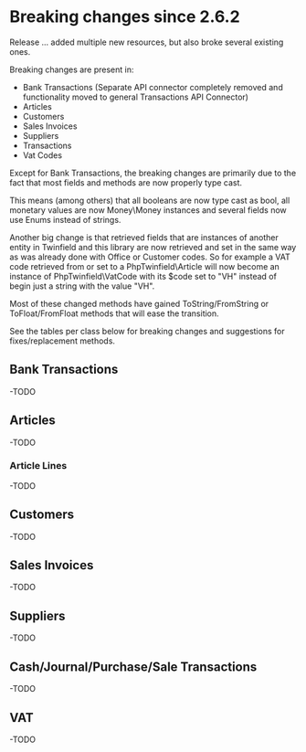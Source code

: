 # Breaking changes since 2.6.2
Release ... added multiple new resources, but also broke several existing ones.

Breaking changes are present in:
- Bank Transactions (Separate API connector completely removed and functionality moved to general Transactions API Connector)
- Articles
- Customers
- Sales Invoices
- Suppliers
- Transactions
- Vat Codes

Except for Bank Transactions, the breaking changes are primarily due to the fact that most fields and methods are now properly type cast.

This means (among others) that all booleans are now type cast as bool, all monetary values are now Money\Money instances and several fields now use Enums instead of strings.

Another big change is that retrieved fields that are instances of another entity in Twinfield and this library are now retrieved and set in the same way as was already done with Office or Customer codes.
So for example a VAT code retrieved from or set to a PhpTwinfield\Article will now become an instance of PhpTwinfield\VatCode with its $code set to "VH" instead of begin just a string with the value "VH".

Most of these changed methods have gained ToString/FromString or ToFloat/FromFloat methods that will ease the transition.

See the tables per class below for breaking changes and suggestions for fixes/replacement methods.

## Bank Transactions

-TODO

## Articles

-TODO

### Article Lines

-TODO

## Customers

-TODO

## Sales Invoices

-TODO

## Suppliers

-TODO

## Cash/Journal/Purchase/Sale Transactions

-TODO

## VAT

-TODO